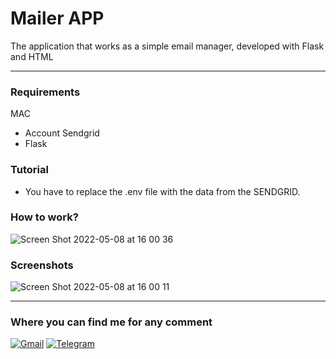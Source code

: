 # Mailer APP

The application that works as a simple email manager, developed with Flask and HTML

----

### Requirements

MAC

- Account Sendgrid
- Flask


### Tutorial

- You have to replace the .env file with the data from the SENDGRID.

### How to work?

![Screen Shot 2022-05-08 at 16 00 36](https://user-images.githubusercontent.com/65741972/167316959-307d3ad1-696f-4bb1-bceb-83c10deeb4f0.png)





### Screenshots


![Screen Shot 2022-05-08 at 16 00 11](https://user-images.githubusercontent.com/65741972/167316956-9b9f8934-e365-4b15-9772-5c6f966622b7.png)





---

### Where you can find me for any comment 


[![Gmail](https://img.shields.io/badge/Gmail-D14836?style=for-the-badge&logo=gmail&logoColor=white)](mailto:yorbimv1@gmail.com)
[![Telegram](https://img.shields.io/badge/Telegram-2CA5E0?style=for-the-badge&logo=telegram&logoColor=white)](https://t.me/yorbimv)

